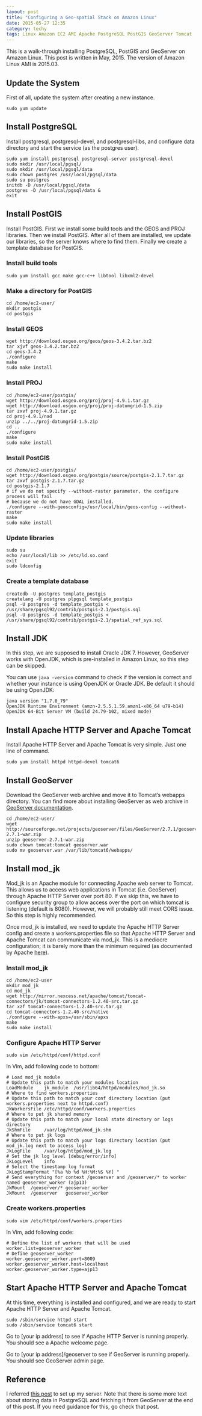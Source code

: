 ```yaml
---
layout: post
title: "Configuring a Geo-spatial Stack on Amazon Linux"
date: 2015-05-27 12:35
category: techy
tags: Linux Amazon EC2 AMI Apache PostgreSQL PostGIS GeoServer Tomcat
---
```


This is a walk-through installing PostgreSQL, PostGIS and GeoServer on Amazon Linux. This post is written in May, 2015. The version of Amazon Linux AMI is 2015.03.

## Update the System
First of all, update the system after creating a new instance.

```
sudo yum update
```

## Install PostgreSQL
Install postgresql, postgresql-devel, and postgresql-libs, and configure data directory and start the service (as the postgres user).

```
sudo yum install postgresql postgresql-server postgresql-devel
sudo mkdir /usr/local/pgsql/
sudo mkdir /usr/local/pgsql/data
sudo chown postgres /usr/local/pgsql/data
sudo su postgres
initdb -D /usr/local/pgsql/data
postgres -D /usr/local/pgsql/data &
exit
```

## Install PostGIS
Install PostGIS. First we install some build tools and the GEOS and PROJ libraries. Then we install PostGIS. After all of them are installed, we update our libraries, so the server knows where to find them. Finally we create a template database for PostGIS.

### Install build tools

```
sudo yum install gcc make gcc-c++ libtool libxml2-devel
```

### Make a directory for PostGIS
```
cd /home/ec2-user/
mkdir postgis
cd postgis
```

### Install GEOS
```
wget http://download.osgeo.org/geos/geos-3.4.2.tar.bz2
tar xjvf geos-3.4.2.tar.bz2
cd geos-3.4.2
./configure
make
sudo make install
```

### Install PROJ
```
cd /home/ec2-user/postgis/
wget http://download.osgeo.org/proj/proj-4.9.1.tar.gz
wget http://download.osgeo.org/proj/proj-datumgrid-1.5.zip
tar zxvf proj-4.9.1.tar.gz
cd proj-4.9.1/nad
unzip ../../proj-datumgrid-1.5.zip
cd ..
./configure  
make
sudo make install
```

### Install PostGIS
```
cd /home/ec2-user/postgis/
wget http://download.osgeo.org/postgis/source/postgis-2.1.7.tar.gz
tar zxvf postgis-2.1.7.tar.gz 
cd postgis-2.1.7
# if we do not specify --without-raster parameter, the configure process will fail
# because we do not have GDAL installed.
./configure --with-geosconfig=/usr/local/bin/geos-config --without-raster
make
sudo make install
```

### Update libraries
```
sudo su
echo /usr/local/lib >> /etc/ld.so.conf
exit
sudo ldconfig
```

### Create a template database
```
createdb -U postgres template_postgis
createlang -U postgres plpgsql template_postgis
psql -U postgres -d template_postgis < /usr/share/pgsql92/contrib/postgis-2.1/postgis.sql
psql -U postgres -d template_postgis < /usr/share/pgsql92/contrib/postgis-2.1/spatial_ref_sys.sql
```

## Install JDK
In this step, we are supposed to install Oracle JDK 7. However, GeoServer works with OpenJDK, which is pre-installed in Amazon Linux, so this step can be skipped.

You can use `java -version` command to check if the version is correct and whether your instance is using OpenJDK or Oracle JDK. Be default it should be using OpenJDK:

```
java version "1.7.0_79"
OpenJDK Runtime Environment (amzn-2.5.5.1.59.amzn1-x86_64 u79-b14)
OpenJDK 64-Bit Server VM (build 24.79-b02, mixed mode)
```

## Install Apache HTTP Server and Apache Tomcat
Install Apache HTTP Server and Apache Tomcat is very simple. Just one line of command.

```
sudo yum install httpd httpd-devel tomcat6
```

## Install GeoServer
Download the GeoServer web archive and move it to Tomcat’s webapps directory. You can find more about installing GeoServer as web archive in [GeoServer documentation](http://docs.geoserver.org/stable/en/user/installation/war.html).

```
cd /home/ec2-user/
wget http://sourceforge.net/projects/geoserver/files/GeoServer/2.7.1/geoserver-2.7.1-war.zip
unzip geoserver-2.7.1-war.zip
sudo chown tomcat:tomcat geoserver.war
sudo mv geoserver.war /var/lib/tomcat6/webapps/
```

## Install mod_jk
Mod_jk is an Apache module for connecting Apache web server to Tomcat. This allows us to access web applications in Tomcat (i.e. GeoServer) through Apache HTTP Server over port 80. If we skip this, we have to configure security group to allow access over the port on which tomcat is listening (default is 8080). However, we will probably still meet CORS issue. So this step is highly recommended.

Once mod_jk is installed, we need to update the Apache HTTP Server config and create a workers.properties file so that Apache HTTP Server and Apache Tomcat can communicate via mod_jk. This is a mediocre configuration; it is barely more than the minimum required (as documented by Apache [here](http://tomcat.apache.org/connectors-doc/generic_howto/quick.html)).


### Install mod_jk
```
cd /home/ec2-user
mkdir mod_jk
cd mod_jk
wget http://mirror.nexcess.net/apache/tomcat/tomcat-connectors/jk/tomcat-connectors-1.2.40-src.tar.gz
tar xzf tomcat-connectors-1.2.40-src.tar.gz
cd tomcat-connectors-1.2.40-src/native
./configure --with-apxs=/usr/sbin/apxs
make
sudo make install
```

### Configure Apache HTTP Server
```
sudo vim /etc/httpd/conf/httpd.conf
```

In Vim, add following code to bottom:

```
# Load mod_jk module
# Update this path to match your modules location
LoadModule    jk_module  /usr/lib64/httpd/modules/mod_jk.so
# Where to find workers.properties
# Update this path to match your conf directory location (put workers.properties next to httpd.conf)
JkWorkersFile /etc/httpd/conf/workers.properties
# Where to put jk shared memory
# Update this path to match your local state directory or logs directory
JkShmFile     /var/log/httpd/mod_jk.shm
# Where to put jk logs
# Update this path to match your logs directory location (put mod_jk.log next to access_log)
JkLogFile     /var/log/httpd/mod_jk.log
# Set the jk log level [debug/error/info]
JkLogLevel    info
# Select the timestamp log format
JkLogStampFormat "[%a %b %d %H:%M:%S %Y] "
# Send everything for context /geoserver and /geoserver/* to worker named geoserver_worker (ajp13)
JkMount  /geoserver/* geoserver_worker
JkMount  /geoserver   geoserver_worker
```

### Create workers.properties
```
sudo vim /etc/httpd/conf/workers.properties
```

In Vim, add following code:


```
# Define the list of workers that will be used
worker.list=geoserver_worker
# Define geoserver_worker
worker.geoserver_worker.port=8009
worker.geoserver_worker.host=localhost
worker.geoserver_worker.type=ajp13
```

## Start Apache HTTP Server and Apache Tomcat

At this time, everything is installed and configured, and we are ready to start Apache HTTP Server and Apache Tomcat.

```
sudo /sbin/service httpd start
sudo /sbin/service tomcat6 start
```

Go to [your ip address] to see if Apache HTTP Server is running properly. You should see a Apache welcome page.

Go to [your ip address]/geoserver to see if GeoServer is running properly. You should see GeoServer admin page.

## Reference
I referred [this post](http://imperialwicket.com/aws-configuring-a-geo-spatial-stack-in-amazon-linux/) to set up my server. Note that there is some more text about storing data in PostgreSQL and fetching it from GeoServer at the end of this post. If you need guidance for this, go check that post.

